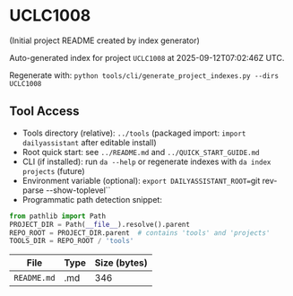 # UCLC1008

(Initial project README created by index generator)


<!-- AUTO_PROJECT_INDEX:START -->
Auto-generated index for project `UCLC1008` at 2025-09-12T07:02:46Z UTC.
<!-- DAILYASSISTANT_TOOLS_PATH=../tools -->
Regenerate with: `python tools/cli/generate_project_indexes.py --dirs UCLC1008`

## Tool Access
- Tools directory (relative): `../tools` (packaged import: `import dailyassistant` after editable install)
- Root quick start: see `../README.md` and `../QUICK_START_GUIDE.md`
- CLI (if installed): run `da --help` or regenerate indexes with `da index projects` (future)
- Environment variable (optional): `export DAILYASSISTANT_ROOT=`git rev-parse --show-toplevel``
- Programmatic path detection snippet:

```python
from pathlib import Path
PROJECT_DIR = Path(__file__).resolve().parent
REPO_ROOT = PROJECT_DIR.parent  # contains 'tools' and 'projects'
TOOLS_DIR = REPO_ROOT / 'tools'
```

| File | Type | Size (bytes) |
|------|------|-------------|
| `README.md` | .md | 346 |

<!-- AUTO_PROJECT_INDEX:END -->
